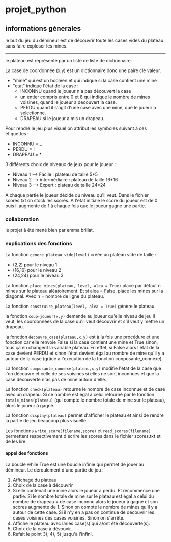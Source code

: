 # projet_python
## informations génerales
le but du jeu du démineur est de découvrir toute les cases vides du plateau sans faire exploser les mines.
***
le plateau est représenté par un liste de liste de dictionnaire.

La case de coordonnée (x,y) est un dictionnaire donc une paire clé valeur.
  - "mine" qui est un booléen et qui indique si la case contient une mine 
  - "etat" indique l'état de la case :
      - INCONNU quand le joueur n'a pas découvert la case
      - un entier compris entre 0 et 8 qui indique le nombre de mines voisines, quand le joueur à decouvert la case.
      - PERDU quand il s'agit d'une case avec une mine, que le joueur a selectionne.
      - DRAPEAU si le joueur a mis un drapeau.

Pour rendre le jeu plus visuel on attribut les symboles suivant à ces étiquettes :  

- INCONNU = _
- PERDU = !
- DRAPEAU = *

3 différents choix de niveaux de jeux pour le joueur : 
- Niveau 1 --> Facile : plateau de taille 5*5
- Niveau 2 --> intermédiaire : plateau de taille 16*16
- Niveau 3 --> Expert : plateau de taille 24*24 

A chaque partie le joueur décide du niveau qu'il veut.
Dans le fichier scores.txt on stock les scores. A l'etat initiale le score du joueur est de 0 puis il augmente de 1 à chaque fois que le joueur gagne une partie.

### collaboration
le projet à été mené bien par emma brillat.

### explications des fonctions
La fonction `genere_plateau_vide(level)` créée un plateau vide de taille : 
- (2,2) pour le niveau 1
- (16,16) pour le niveau 2
- (24,24) pour le niveau 3

La fonction `place_mines(plateau, level, alea = True)` place par défaut n mines sur le plateau aléatoirement. Et si alea = False, place les mines sur la diagonal. Avec n = nombre de ligne du plateau.

La fonction `construire_plateau(level, alea = True)` génère le plateau.

la fonction `coup-joueur(x,y)` demande au joueur qu'elle niveau de jeu il veut, les coordonnées de la case qu'il veut découvrir et s'il veut y mettre un drapeau.

la fonction `decouvre_case(plateau,x,y)` est à la fois une procédure et une fonction car elle renvoie False si la case contient une mine et True sinon, tous ça en changent la variable plateau. En effet, si False alors l'état de la case devient PERDU et sinon l'état devient égal au nombre de mine qu'il y a autour de la case (grâce à l'execution de la fonction conposante_connexe).

La fonction `composante_connexe(plateau,x,y)` modifie l'état de la case que l'on découvre et celle de ses voisines si elles ne sont inconnues et que la case découverte n'as pas de mine autour d'elle.

La fonction `check(plateau)` retourne le nombre de case inconnue et de case avec un drapeau. Si ce nombre est égal à celui retourné par le fonction `totale_mines(plateau)` (qui compte le nombre totale de mine sur le plateau), alors le joueur à gagné. 

La fonction `display(plateau)` permet d'afficher le plateau et ainsi de rendre la partie de jeu beaucoup plus visuelle.

Les fonctions `write_score(filename,score)` et `read_scores(filename)` permettent respectivement d'écrire les scores dans le fichier scores.txt et de les lire.

#### appel des fonctions

La boucle while True est une boucle infinie qui permet de jouer au démineur.
Le déroulement d'une partie de jeu : 
1) Affichage du plateau 
2) Choix de la case à découvrir
3) Si elle contenait une mine alors le joueur a perdu. Et        recommence une partie.
    Si le nombre totale de mine sur le plateau est égal a celui du nombre de drapeau + de case inconnu alors le joueur à gagné et son scores augmente de 1.
   Sinon on compte le nombre de mines qu'il y a autour de cette case.
        Si il n'y en a pas on continue de découvrir les cases voisines des cases voisines.
        Sinon on s'arrête.
4) Affiche le plateau avec la/les case(s) qui a/ont été découverte(s).
5) Choix de la case à dévouvir.
6) Refait le point 3), 4), 5) jusqu'à l'infini.


